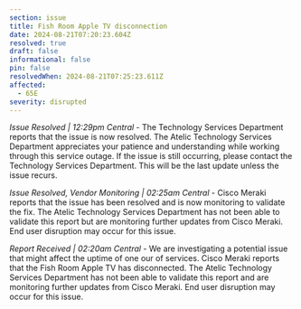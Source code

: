 ```yaml
---
section: issue
title: Fish Room Apple TV disconnection
date: 2024-08-21T07:20:23.604Z
resolved: true
draft: false
informational: false
pin: false
resolvedWhen: 2024-08-21T07:25:23.611Z
affected:
  - 65E
severity: disrupted
---
```

*Issue Resolved | 12:29pm Central* - The Technology Services Department reports that the issue is now resolved. The Atelic Technology Services Department appreciates your patience and understanding while working through this service outage. If the issue is still occurring, please contact the Technology Services Department. This will be the last update unless the issue recurs.

*Issue Resolved, Vendor Monitoring | 02:25am Central* - Cisco Meraki reports that the issue has been resolved and is now monitoring to validate the fix. The Atelic Technology Services Department has not been able to validate this report but are monitoring further updates from Cisco Meraki. End user disruption may occur for this issue.

*Report Received | 02:20am Central* - We are investigating a potential issue that might affect the uptime of one our of services. Cisco Meraki reports that the Fish Room Apple TV has disconnected. The Atelic Technology Services Department has not been able to validate this report and are monitoring further updates from Cisco Meraki. End user disruption may occur for this issue.
